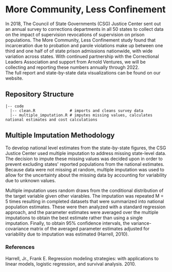 # More Community, Less Confinement

In 2018, The Council of State Governments (CSG) Justice Center sent out an annual survey to corrections departments in all 50 states to collect data on the impact of supervision revocations of supervision on prison populations. The More Community, Less Confinement study found that incarceration due to probation and parole violations make up between one third and one half of of state prison admissions nationwide, with wide variation across states. With continued partnership with the Correctional Leaders Association and support from Arnold Ventures, we will be collecting and reporting these numbers annually through 2022.  
The full report and state-by-state data visualizations can be found on our website.

## Repository Structure

    |-- code    
      |-- clean.R               # imports and cleans survey data
      |-- multiple_imputation.R # imputes missing values, calculates national estimates and cost calculations

## Multiple Imputation Methodology

To develop national level estimates from the state-by-state figures, the CSG Justice Center used multiple imputation to address missing state-level data. The decision to impute these missing values was decided upon in order to prevent excluding states' reported populations from the national estimates. Because data were not missing at random, multiple imputation was used to allow for the uncertainty about the missing data by accounting for variability due to unknown values.

Multiple imputation uses random draws from the conditional distribution of the target variable given other viarables. The imputation was repeated M = 5 times resulting in completed datasets that were summarized into national population estimates. These were then analyzed with a standard regression approach, and the parameter estimates were averaged over the multiple imputations to obtain the best estimate rather than using a single imputation. Finally, to obtain 95% confidence intervals, the variance-covariance matrix of the averaged parameter estimates adjusted for variability due to imputation was estimated (Harrell, 2010).

### References

Harrell, Jr., Frank E. Regression modeling strategies: with applications to linear models, logistic regression, and survival analysis. 2010.